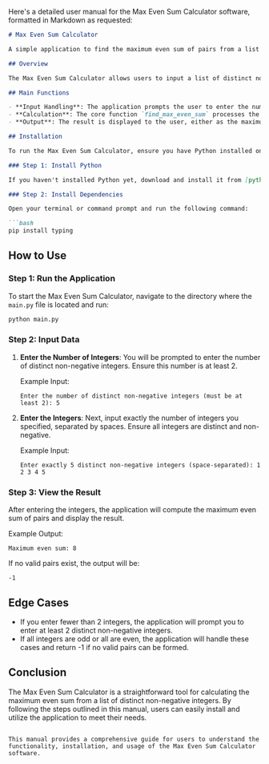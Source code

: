 Here's a detailed user manual for the Max Even Sum Calculator software, formatted in Markdown as requested:

```markdown
# Max Even Sum Calculator

A simple application to find the maximum even sum of pairs from a list of distinct non-negative integers.

## Overview

The Max Even Sum Calculator allows users to input a list of distinct non-negative integers and computes the maximum even sum that can be formed by any two distinct integers from the list. If no valid pairs exist, the application will return -1.

## Main Functions

- **Input Handling**: The application prompts the user to enter the number of integers and the integers themselves, ensuring they are distinct and non-negative.
- **Calculation**: The core function `find_max_even_sum` processes the list to find the maximum even sum of pairs.
- **Output**: The result is displayed to the user, either as the maximum even sum or -1 if no valid pairs exist.

## Installation

To run the Max Even Sum Calculator, ensure you have Python installed on your machine. You can install the required dependencies using pip. 

### Step 1: Install Python

If you haven't installed Python yet, download and install it from [python.org](https://www.python.org/downloads/).

### Step 2: Install Dependencies

Open your terminal or command prompt and run the following command:

```bash
pip install typing
```

## How to Use

### Step 1: Run the Application

To start the Max Even Sum Calculator, navigate to the directory where the `main.py` file is located and run:

```bash
python main.py
```

### Step 2: Input Data

1. **Enter the Number of Integers**: You will be prompted to enter the number of distinct non-negative integers. Ensure this number is at least 2.
   
   Example Input:
   ```
   Enter the number of distinct non-negative integers (must be at least 2): 5
   ```

2. **Enter the Integers**: Next, input exactly the number of integers you specified, separated by spaces. Ensure all integers are distinct and non-negative.

   Example Input:
   ```
   Enter exactly 5 distinct non-negative integers (space-separated): 1 2 3 4 5
   ```

### Step 3: View the Result

After entering the integers, the application will compute the maximum even sum of pairs and display the result.

Example Output:
```
Maximum even sum: 8
```

If no valid pairs exist, the output will be:
```
-1
```

## Edge Cases

- If you enter fewer than 2 integers, the application will prompt you to enter at least 2 distinct non-negative integers.
- If all integers are odd or all are even, the application will handle these cases and return -1 if no valid pairs can be formed.

## Conclusion

The Max Even Sum Calculator is a straightforward tool for calculating the maximum even sum from a list of distinct non-negative integers. By following the steps outlined in this manual, users can easily install and utilize the application to meet their needs.
```

This manual provides a comprehensive guide for users to understand the functionality, installation, and usage of the Max Even Sum Calculator software.